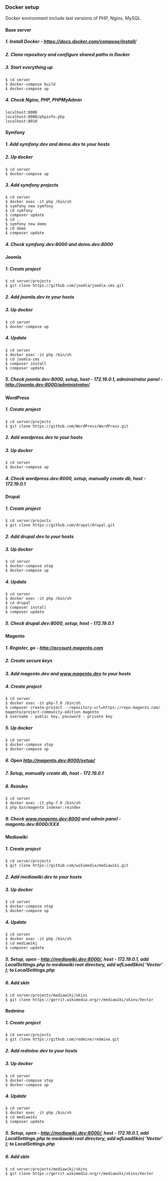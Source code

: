 ### Docker setup
Docker environment include last versions of PHP, Nginx, MySQL.
#### Base server
##### 1. Install Docker - https://docs.docker.com/compose/install/
##### 2. Clone repository and configure shared paths in Docker
##### 3. Start everything up
```
$ cd server
$ docker-compose build
$ docker-compose up
```
##### 4. Check Nginx, PHP, PHPMyAdmin
```
localhost:8000
localhost:8000/phpinfo.php
localhost:8010
```
#### Symfony
##### 1. Add symfony.dev and demo.dev to your hosts
##### 2. Up docker
```
$ cd server
$ docker-compose up
```
##### 3. Add symfony projects
```
$ cd server
$ docker exec -it php /bin/sh
$ symfony new symfony
$ cd symfony
$ composer update
$ cd ..
$ symfony new demo
$ cd demo
$ composer update
```
##### 4. Check symfony.dev:8000 and demo.dev:8000
#### Joomla
##### 1. Create project
```
$ cd server/projects
$ git clone https://github.com/joomla/joomla-cms.git
```
##### 2. Add joomla.dev to your hosts
##### 3. Up docker
```
$ cd server
$ docker-compose up
```
##### 4. Update
```
$ cd server
$ docker exec -it php /bin/sh
$ cd joomla-cms
$ composer install
$ composer update
```
##### 5. Check joomla.dev:8000, setup, host - 172.19.0.1, administrator panel - http://joomla.dev:8000/administrator/
#### WordPress
##### 1. Create project
```
$ cd server/projects
$ git clone https://github.com/WordPress/WordPress.git
```
##### 2. Add wordpress.dev to your hosts
##### 3. Up docker
```
$ cd server
$ docker-compose up
```
##### 4. Check wordpress.dev:8000, setup, manually create db, host - 172.19.0.1
#### Drupal
##### 1. Create project
```
$ cd server/projects
$ git clone https://github.com/drupal/drupal.git
```
##### 2. Add drupal.dev to your hosts
##### 3. Up docker
```
$ cd server
$ docker-compose stop
$ docker-compose up
```
##### 4. Update
```
$ cd server
$ docker exec -it php /bin/sh
$ cd drupal
$ composer install
$ composer update
```
##### 5. Check drupal.dev:8000, setup, host - 172.19.0.1
#### Magento
##### 1. Register, go - http://account.magento.com
##### 2. Create secure keys
##### 3. Add magento.dev and www.magento.dev to your hosts
##### 4. Create project
```
$ cd server
$ docker exec -it php-7.0 /bin/sh
$ composer create-project --repository-url=https://repo.magento.com/ magento/project-community-edition magento
$ username - public key, password - private key
```
##### 5. Up docker
```
$ cd server
$ docker-compose stop
$ docker-compose up
```
##### 6. Open http://magento.dev:8000/setup/
##### 7. Setup, manually create db, host - 172.19.0.1
##### 8. Reindex
 ```
 $ cd server
 $ docker exec -it php-7.0 /bin/sh
 $ php bin/magento indexer:reindex
 ```
##### 9. Check www.magento.dev:8000 and admin panel - magento.dev:8000/XXX
#### Mediawiki
##### 1. Create project
```
$ cd server/projects
$ git clone https://github.com/wikimedia/mediawiki.git
```
##### 2. Add mediawiki.dev to your hosts
##### 3. Up docker
```
$ cd server
$ docker-compose stop
$ docker-compose up
```
##### 4. Update
```
$ cd server
$ docker exec -it php /bin/sh
$ cd mediawiki
$ composer update
```
##### 5. Setup, open - http://mediawiki.dev:8000/, host - 172.19.0.1, add LocalSettings.php to mediawiki root directory, add wfLoadSkin( 'Vector' ); to LocalSettings.php
##### 6. Add skin
```
$ cd server/projects/mediawiki/skins
$ git clone https://gerrit.wikimedia.org/r/mediawiki/skins/Vector
```
#### Redmine
##### 1. Create project
```
$ cd server/projects
$ git clone https://github.com/redmine/redmine.git
```
##### 2. Add redmine.dev to your hosts
##### 3. Up docker
```
$ cd server
$ docker-compose stop
$ docker-compose up
```
##### 4. Update
```
$ cd server
$ docker exec -it php /bin/sh
$ cd mediawiki
$ composer update
```
##### 5. Setup, open - http://mediawiki.dev:8000/, host - 172.19.0.1, add LocalSettings.php to mediawiki root directory, add wfLoadSkin( 'Vector' ); to LocalSettings.php
##### 6. Add skin
```
$ cd server/projects/mediawiki/skins
$ git clone https://gerrit.wikimedia.org/r/mediawiki/skins/Vector
```
